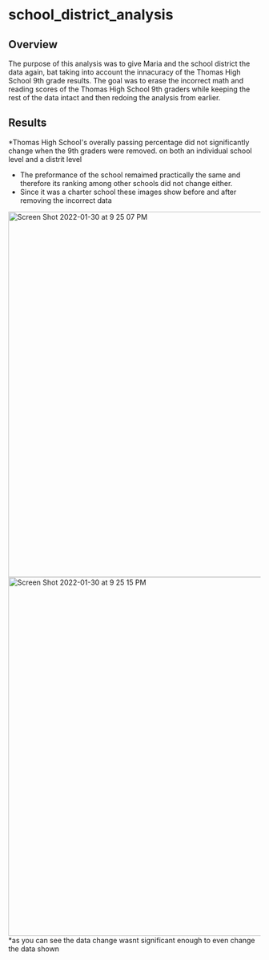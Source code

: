 # school_district_analysis

## Overview
The purpose of this analysis was to give Maria and the school district the data again, bat taking into account the innacuracy of the Thomas High School 9th grade results. The goal was to erase the incorrect math and reading scores of the Thomas High School 9th graders while keeping the rest of the data intact and then redoing the analysis from earlier.

## Results
  *Thomas High School's overally passing percentage did not significantly change when the 9th graders were removed. on both an individual school level and a distrit level
  * The preformance of the school remaimed practically the same and therefore its ranking among other schools did not change either.
  * Since it was a charter school these images show before and after removing the incorrect data

<img width="729" alt="Screen Shot 2022-01-30 at 9 25 07 PM" src="https://user-images.githubusercontent.com/39388246/151743317-9f093781-f611-46b1-9bd5-767803d26c6b.png">

<img width="716" alt="Screen Shot 2022-01-30 at 9 25 15 PM" src="https://user-images.githubusercontent.com/39388246/151743327-d1e7e400-c1e3-4487-b95c-d297bf6ce0b1.png">
  *as you can see the data change wasnt significant enough to even change the data shown
  
  

